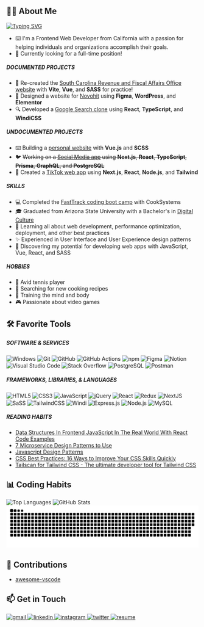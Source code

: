 <!-- About -->
<section>
   <h2>🙋‍♂️ About Me</h2>
   <a href="https://git.io/typing-svg">
      <img src="https://readme-typing-svg.herokuapp.com?font=JetBrains+Mono&size=24&pause=1000&color=4795FF&vCenter=true&width=435&lines=Hello+World+%F0%9F%91%8B%2C+I'm+Jake!;Frontend+Web+Developer;Experienced+UI%2FUX+Designer" alt="Typing SVG" />
   </a>
   
   <ul>
      <li>⌨️ I'm a Frontend Web Developer from California with a passion for helping individuals and organizations accomplish their goals.</li>
      <li>👔 Currently looking for a full-time position!</li>
   </ul>
   
   <h5>DOCUMENTED PROJECTS</h5>
   <ul>
      <li>🔷 Re-created the <a href="https://github.com/jamcmich/portland-webworks-exercise">South Carolina Revenue and Fiscal Affairs Office website</a> with <b>Vite</b>, <b>Vue</b>, and <b>SASS</b> for practice!</li>
      <li>🎨 Designed a website for <a href="https://github.com/jamcmich/novohit-website-wordpress" target="_blank">Novohit</a> using <b>Figma</b>, <b>WordPress</b>, and <b>Elementor</b></li>
      <li>🔍 Developed a <a href="https://github.com/jamcmich/google-search-clone">Google Search clone</a> using <b>React</b>, <b>TypeScript</b>, and <b>WindiCSS</b></li>
   </ul>

   <h5>UNDOCUMENTED PROJECTS</h5>
   <ul>
      <li>⌨️ Building a <a href="https://jamcmich.github.io/">personal website</a> with <b>Vue.js</b> and <b>SCSS</b>
      <li>🐦 <s>Working on a <a href="https://github.com/jamcmich/social-media-app">Social Media app</a> using <b>Next.js</b>, <b>React</b>, <b>TypeScript</b>, <b>Prisma</b>, <b>GraphQL</b>, and <b>PostgreSQL</b></s></li>
      <li>👀 Created a <a href="https://github.com/jamcmich/tiktok-clone">TikTok web app</a> using <b>Next.js</b>, <b>React</b>, <b>Node.js</b>, and <b>Tailwind</b></li>
   </ul>

   <h5>SKILLS</h5>
   <ul>
      <li>💻 Completed the <a href="https://cooksys.com/programs/fasttrack/" target="_blank">FastTrack coding boot camp</a> with CookSystems</li>
      <li>🎓 Graduated from Arizona State University with a Bachelor's in <a href="https://artsmediaengineering.asu.edu/degree-programs/digital-culture-ba">Digital Culture</a>
      <li>🌱 Learning all about web development, performance optimization, deployment, and other best practices</li>
      <li>✨ Experienced in User Interface and User Experience design patterns</li>
      <li>📐 Discovering my potential for developing web apps with JavaScript, Vue, React, and SASS</li>
   </ul>
   
   <h5>HOBBIES</h5>
   <ul>
      <li>🎾 Avid tennis player</li>
      <li>🌿 Searching for new cooking recipes</li>
      <li>💪 Training the mind and body</li>
      <li>🎮 Passionate about video games</li>
   </ul>
</section>

<!-- Tools -->
<section>
   <h2>🛠️ Favorite Tools</h2>
   
   <h5>SOFTWARE & SERVICES</h5>
   <img src="https://img.shields.io/badge/Windows-0078D6?style=for-the-badge&logo=windows&logoColor=white" alt="Windows" align='center' height='22px' />
   <img src="https://img.shields.io/badge/git-%23F05033.svg?style=for-the-badge&logo=git&logoColor=white" alt="Git" align='center' height='22px' />
   <img src="https://img.shields.io/badge/github-%23121011.svg?style=for-the-badge&logo=github&logoColor=white" alt="GitHub" align='center' height='22px' />
   <img src="https://img.shields.io/badge/github%20actions-%232671E5.svg?style=for-the-badge&logo=githubactions&logoColor=white" alt="GitHub Actions" align='center' height='22px' />
   <img src="https://img.shields.io/badge/NPM-%23000000.svg?style=for-the-badge&logo=npm&logoColor=white" alt="npm" align='center' height='22px' />
   <img src="https://img.shields.io/badge/figma-%23F24E1E.svg?style=for-the-badge&logo=figma&logoColor=white" alt="Figma" align='center' height='22px' />
   <img src="https://img.shields.io/badge/Notion-%23000000.svg?style=for-the-badge&logo=notion&logoColor=white" alt="Notion" align='center' height='22px' />
   <img src="https://img.shields.io/badge/Visual%20Studio%20Code-0078d7.svg?style=for-the-badge&logo=visual-studio-code&logoColor=white" alt="Visual Studio Code" align='center' height='22px' />
   <img src="https://img.shields.io/badge/-Stackoverflow-FE7A16?style=for-the-badge&logo=stack-overflow&logoColor=white" alt="Stack Overflow" align='center' height='22px' />
   <img src="https://img.shields.io/badge/postgres-%23316192.svg?style=for-the-badge&logo=postgresql&logoColor=white" alt="PostgreSQL" align='center' height='22px' />
   <img src="https://img.shields.io/badge/Postman-FF6C37?style=for-the-badge&logo=postman&logoColor=white" alt="Postman" align='center' height='22px' />
   
   <h5>FRAMEWORKS, LIBRARIES, & LANGUAGES</h5>
   <img src="https://img.shields.io/badge/html5-%23E34F26.svg?style=for-the-badge&logo=html5&logoColor=white" alt="HTML5" align='center' height='22px' />
   <img src="https://img.shields.io/badge/css3-%231572B6.svg?style=for-the-badge&logo=css3&logoColor=white" alt="CSS3" align='center' height='22px' />
   <img src="https://img.shields.io/badge/javascript-%23323330.svg?style=for-the-badge&logo=javascript&logoColor=%23F7DF1E" alt="JavaScript" align='center' height='22px' />
   <img src="https://img.shields.io/badge/jquery-%230769AD.svg?style=for-the-badge&logo=jquery&logoColor=white" alt="jQuery" align='center' height='22px' />
   <img src="https://img.shields.io/badge/react-%2320232a.svg?style=for-the-badge&logo=react&logoColor=%2361DAFB" alt="React" align='center' height='22px' />
   <img src="https://img.shields.io/badge/redux-%23593d88.svg?style=for-the-badge&logo=redux&logoColor=white" alt="Redux" align='center' height='22px' />
   <img src="https://img.shields.io/badge/Next-black?style=for-the-badge&logo=next.js&logoColor=white" alt="NextJS" align='center' height='22px' />
   <img src="https://img.shields.io/badge/SASS-hotpink.svg?style=for-the-badge&logo=SASS&logoColor=white" alt="SaSS" align='center' height='22px' />
   <img src="https://img.shields.io/badge/tailwindcss-%2338B2AC.svg?style=for-the-badge&logo=tailwind-css&logoColor=white" alt="TailwindCSS" align='center' height='22px' />
   <img src="https://img.shields.io/badge/windicss-48B0F1.svg?style=for-the-badge&logo=windi-css&logoColor=white" alt="Windi" align='center' height='22px' />
   <img src="https://img.shields.io/badge/express.js-%23404d59.svg?style=for-the-badge&logo=express&logoColor=%2361DAFB" alt="Express.js" align='center' height='22px' />
   <img src="https://img.shields.io/badge/node.js-6DA55F?style=for-the-badge&logo=node.js&logoColor=white" alt="Node.js" align='center' height='22px' />
   <img src="https://img.shields.io/badge/mysql-%2300f.svg?style=for-the-badge&logo=mysql&logoColor=white" alt="MySQL" align='center' height='22px' />
</section>

##### READING HABITS

<!-- <a href="https://app.daily.dev/jamcmich">
   <img src="https://api.daily.dev/devcards/d89527afd0874cffb06af733e6be79fa.png?r=lko" width="300" alt="Jacob McMichael's Dev Card"/>
</a> -->

<!-- DEVDAILY:START -->
- [Data Structures In Frontend JavaScript In The Real World With React Code Examples](https://app.daily.dev/posts/Z97NHaDVI?utm_source=rss&utm_medium=bookmarks&utm_campaign=nIiW8eXzjufUaJRg94FD0)
- [7 Microservice Design Patterns to Use](https://app.daily.dev/posts/-7Mp7qjCI?utm_source=rss&utm_medium=bookmarks&utm_campaign=nIiW8eXzjufUaJRg94FD0)
- [Javascript Design Patterns](https://app.daily.dev/posts/z7nr1iZEg?utm_source=rss&utm_medium=bookmarks&utm_campaign=nIiW8eXzjufUaJRg94FD0)
- [CSS Best Practices: 16 Ways to Improve Your CSS Skills Quickly](https://app.daily.dev/posts/84ZXcPDZg?utm_source=rss&utm_medium=bookmarks&utm_campaign=nIiW8eXzjufUaJRg94FD0)
- [Tailscan for Tailwind CSS - The ultimate developer tool for Tailwind CSS](https://app.daily.dev/posts/9dYkDXrw8?utm_source=rss&utm_medium=bookmarks&utm_campaign=nIiW8eXzjufUaJRg94FD0)
<!-- DEVDAILY:END -->

<!-- Stats -->
<section>
   <h2>📊 Coding Habits</h2>
   <img src="https://github-readme-stats.vercel.app/api/top-langs/?username=jamcmich&layout=compact&theme=github_dark&custom_title=Top%20Languages&border_color=0d1117" alt="Top Languages" width='325px' align='top'>
   <img src="https://github-readme-stats.vercel.app/api?username=jamcmich&show_icons=true&count_private=true&custom_title=Github%20Stats&theme=github_dark&border_color=0d1117" alt="GitHub Stats" width='450px' align='top'>
   
   <img src='https://github.com/jamcmich/jamcmich/blob/output/github-contribution-grid-snake.svg?palette=github-dark&color_snake=#4795ff' />
</section>

<!-- Contributions -->

## 🏅 Contributions</h2>

-   [awesome-vscode](https://github.com/viatsko/awesome-vscode/pull/380#event-7169313045)</li>
</section>

<!-- Socials -->
<section>
   <h2>📫 Get in Touch</h2>
   
   <a href='mailto:jacobmcmichael@gmail.com?subject=Just%20Saw%20Your%20Amazing%20Background%20and%20Wanted%20to%20Reach%20Out%20😎' target='_blank'>
      <img src='https://img.shields.io/badge/Gmail-D14836?style=for-the-badge&logo=gmail&logoColor=white&labelColor=EA4335&color=white' alt='gmail' />
   </a>
   <a href='https://www.linkedin.com/in/jacobmcmichael/' target='_blank'>
      <img src='https://img.shields.io/badge/LinkedIn-D14836?style=for-the-badge&logo=linkedin&logoColor=white&labelColor=0A66C2&color=white' alt='linkedin' />
   </a>
   <a href='https://www.instagram.com/jamcmich.dev/' target='_blank'>
      <img src='https://img.shields.io/badge/Instagram-D14836?style=for-the-badge&logo=instagram&logoColor=white&labelColor=E4405F&color=white' alt='instagram' />
   </a>
   <a href='https://twitter.com/jamcmich' target='_blank'>
      <img src='https://img.shields.io/badge/Twitter-D14836?style=for-the-badge&logo=twitter&logoColor=white&labelColor=1DA1F2&color=white' alt='twitter' />
   </a>
   <a href='./assets/resume.pdf'>
      <img src='https://img.shields.io/badge/Resume-D14836?style=for-the-badge&logo=libreoffice&logoColor=white&labelColor=18A303&color=white' alt='resume' />
   </a>
</section>
